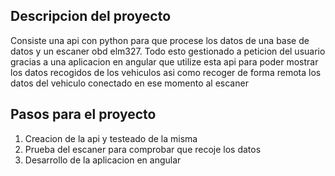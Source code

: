 ## Descripcion del proyecto
Consiste una api con python para que procese los datos de una base de datos y un escaner obd elm327. Todo esto gestionado a peticion del usuario gracias a una aplicacion en angular que utilize esta api para poder mostrar los datos recogidos de los vehiculos asi como recoger de forma remota los datos del vehiculo conectado en ese momento al escaner

## Pasos para el proyecto
1. Creacion de la api y testeado de la misma
2. Prueba del escaner para comprobar que recoje los datos
3. Desarrollo de la aplicacion en angular
